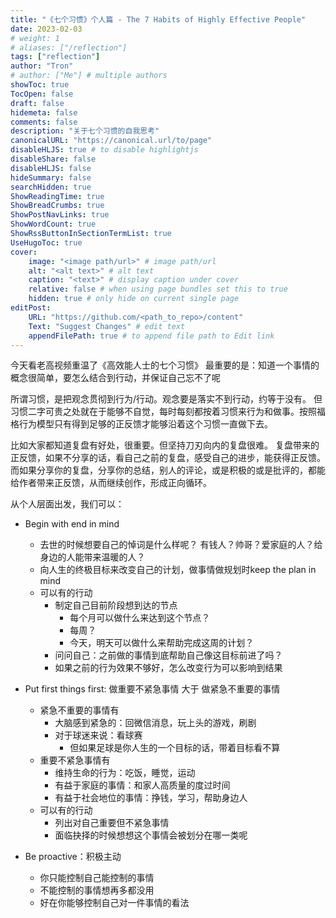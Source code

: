 ```yaml
---
title: "《七个习惯》个人篇 - The 7 Habits of Highly Effective People"
date: 2023-02-03
# weight: 1
# aliases: ["/reflection"]
tags: ["reflection"]
author: "Tron"
# author: ["Me"] # multiple authors
showToc: true
TocOpen: false
draft: false
hidemeta: false
comments: false
description: "关于七个习惯的自我思考"
canonicalURL: "https://canonical.url/to/page"
disableHLJS: true # to disable highlightjs
disableShare: false
disableHLJS: false
hideSummary: false
searchHidden: true
ShowReadingTime: true
ShowBreadCrumbs: true
ShowPostNavLinks: true
ShowWordCount: true
ShowRssButtonInSectionTermList: true
UseHugoToc: true
cover:
    image: "<image path/url>" # image path/url
    alt: "<alt text>" # alt text
    caption: "<text>" # display caption under cover
    relative: false # when using page bundles set this to true
    hidden: true # only hide on current single page
editPost:
    URL: "https://github.com/<path_to_repo>/content"
    Text: "Suggest Changes" # edit text
    appendFilePath: true # to append file path to Edit link
---
```




今天看老高视频重温了《高效能人士的七个习惯》
最重要的是：知道一个事情的概念很简单，要怎么结合到行动，并保证自己忘不了呢

所谓习惯，是把观念贯彻到行为/行动。观念要是落实不到行动，约等于没有。
但习惯二字可贵之处就在于能够不自觉，每时每刻都按着习惯来行为和做事。按照福格行为模型只有得到足够的正反馈才能够沿着这个习惯一直做下去。

比如大家都知道复盘有好处，很重要。但坚持刀刃向内的复盘很难。 复盘带来的正反馈，如果不分享的话，看自己之前的复盘，感受自己的进步，能获得正反馈。而如果分享你的复盘，分享你的总结，别人的评论，或是积极的或是批评的，都能给作者带来正反馈，从而继续创作，形成正向循环。

从个人层面出发，我们可以：
- Begin with end in mind
	- 去世的时候想要自己的悼词是什么样呢？ 有钱人？帅哥？爱家庭的人？给身边的人能带来温暖的人？
	- 向人生的终极目标来改变自己的计划，做事情做规划时keep the plan in mind
	- 可以有的行动
		- 制定自己目前阶段想到达的节点
			- 每个月可以做什么来达到这个节点？
			- 每周？
			- 今天，明天可以做什么来帮助完成这周的计划？
		- 问问自己：之前做的事情到底帮助自己像这目标前进了吗？
		- 如果之前的行为效果不够好，怎么改变行为可以影响到结果
- Put first things first: 做重要不紧急事情 大于 做紧急不重要的事情
	- 紧急不重要的事情有
		- 大脑感到紧急的：回微信消息，玩上头的游戏，刷剧
		- 对于球迷来说：看球赛
			- 但如果足球是你人生的一个目标的话，带着目标看不算
	- 重要不紧急事情有
		- 维持生命的行为：吃饭，睡觉，运动
		- 有益于家庭的事情：和家人高质量的度过时间
		- 有益于社会地位的事情：挣钱，学习，帮助身边人
	- 可以有的行动
		- 列出对自己重要但不紧急事情
		- 面临抉择的时候想想这个事情会被划分在哪一类呢

- Be proactive：积极主动 
	- 你只能控制自己能控制的事情
	- 不能控制的事情想再多都没用
	- 好在你能够控制自己对一件事情的看法
